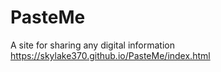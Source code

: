 # PasteMe
A site for sharing any digital information
https://skylake370.github.io/PasteMe/index.html
